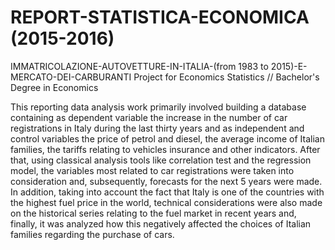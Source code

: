 # REPORT-STATISTICA-ECONOMICA (2015-2016)

IMMATRICOLAZIONE-AUTOVETTURE-IN-ITALIA-(from 1983 to 2015)-E-MERCATO-DEI-CARBURANTI
Project for Economics Statistics // Bachelor's Degree in Economics

This reporting data analysis work primarily involved building a database containing as dependent variable the increase in the number of car registrations in Italy during the last thirty years and as independent and control variables the price of petrol and diesel, the average income of Italian families, the tariffs relating to vehicles insurance and other indicators. After that, using classical analysis tools like correlation test and the regression model, the variables most related to car registrations were taken into consideration and, subsequently, forecasts for the next 5 years were made. In addition, taking into account the fact that Italy is one of the countries with the highest fuel price in the world, technical considerations were also made on the historical series relating to the fuel market in recent years and, finally, it was analyzed how this negatively affected the choices of Italian families regarding the purchase of cars.
